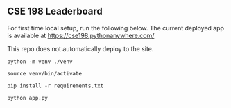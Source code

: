 ## CSE 198 Leaderboard

For first time local setup, run the following below. The current deployed app is available at https://cse198.pythonanywhere.com/

This repo does not automatically deploy to the site.

`python -m venv ./venv`

`source venv/bin/activate`

`pip install -r requirements.txt`

`python app.py`